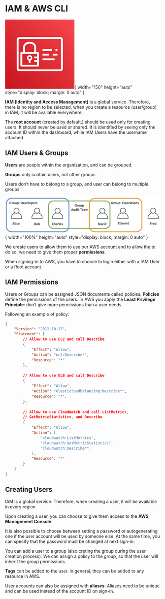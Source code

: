 # IAM & AWS CLI

![Identity and Access Management](/assets/aws-certified-developer-associate/iam.png "Identity and Access Management"){ width="150" height="auto" style="display: block; margin: 0 auto" }

**IAM (Identity and Access Management)** is a  global service. Therefore, there is no region to be selected, when you create a resource (user/group) in IAM, it will be available everywhere.

The **root account** (created by default,) should be used only for creating users. It should never be used or shared. It is identified by seeing only the account ID within the dashboard, while IAM Users have the username attached.

## IAM Users & Groups

**Users** are people within the organization, and can be grouped.

**Groups** only contain users, not other groups.

Users don’t have to belong to a group, and user can belong to multiple groups

![Examples of users and groups](/assets/aws-certified-developer-associate/users_groups.png "Examples of users and groups"){ width="100%" height="auto" style="display: block; margin: 0 auto" }

We create users to allow them to use our AWS account and to allow the to do so, we need to give them proper **permissions**.

When signing-in to AWS, you have to choose to login either with a IAM User or a Root account.

## IAM Permissions

Users or Groups can be assigned JSON documents called policies. **Policies** define the permissions of the users. In AWS you apply the **Least Privilege Principle**: don’t give more permissions than a user needs.

Following an example of policy:

```json
{
    "Version": "2012-10-17",
    "Statement": [
        // Allow to use EC2 and call Describe
        {
            "Effect": "Allow",
            "Action": "ec2:Describe*",
            "Resource": "*"
        },

        // Allow to use ELB and call Describe
        {
            "Effect": "Allow",
            "Action": "elasticloadbalancing:Describe*",
            "Resource": "*",
        },

        // Allow to use CloudWatch and call ListMetrics,
        // GetMetricStatistics, and Describe
        {
            "Effect": "Allow",
            "Action": [
                "cloudwatch:ListMetrics",
                "cloudwatch:GetMetricStatistics",
                "cloudwatch:Describe*",
            ],
            "Resource": "*"
        }
    ]
}
```

## Creating Users

IAM is a  global service. Therefore, when creating a user, it will be available in every region.

Upon creating a user, you can choose to give them access to the **AWS Management Console**.

It is also possible to choose between setting a password or autogenerating one if the user account will be used by someone else. At the same time, you can specify that the password must be changed at next sign-in.

You can add a user to a group (also creting the group during the user creation process). We can assign a policy to the group, so that the user will inherit the group permissions.

**Tags** can be added to the user. In general, they can be added to any resource in AWS.

User accounts can also be assigned with **aliases**. Aliases need to be unique and can be used instead of the account ID on sign-in.
